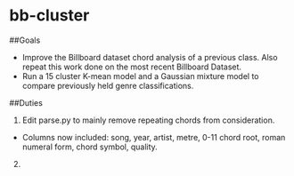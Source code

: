 # bb-cluster

##Goals
* Improve the Billboard dataset chord analysis of a previous class. Also repeat this work done on the most recent Billboard Dataset.
* Run a 15 cluster K-mean model and a Gaussian mixture model to compare previously held genre classifications. 

##Duties
1. Edit parse.py to mainly remove repeating chords from consideration.
  * Columns now included: song, year, artist, metre, 0-11 chord root, roman numeral form, chord symbol, quality.
2.
